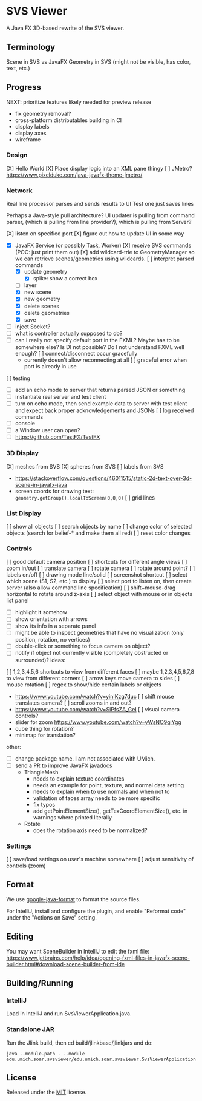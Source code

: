 # SVS Viewer

A Java FX 3D-based rewrite of the SVS viewer.

## Terminology

Scene in SVS vs JavaFX
Geometry in SVS (might not be visible, has color, text, etc.)

## Progress

NEXT: prioritize features likely needed for preview release

- fix geometry removal?
- cross-platform distributables building in CI
- display labels
- display axes
- wireframe

### Design

[X] Hello World
[X] Place display logic into an XML pane thingy
[ ] JMetro? https://www.pixelduke.com/java-javafx-theme-jmetro/

### Network

Real line processor parses and sends results to UI
Test one just saves lines

Perhaps a Java-style pull architecture? UI updater is pulling from command parser, (which is pulling from line
provider?), which is pulling from Server?

[X] listen on specified port
[X] figure out how to update UI in some way

- [X] JavaFX Service (or possibly Task, Worker)
  [X] receive SVS commands (POC: just print them out)
  [X] add wildcard-trie to GeometryManager so we can retrieve scenes/geometries using wildcards.
  [ ] interpret parsed commands
	- [X] update geometry
		- [X] spike: show a correct box
	- [ ] layer
	- [X] new scene
	- [X] new geometry
	- [X] delete scenes
	- [X] delete geometries
	- [X] save
- [ ] inject Socket?
- [ ] what is controller actually supposed to do?
- [ ] can I really not specify default port in the FXML? Maybe has to be somewhere else? Is DI not possible? Do I not
  understand FXML well enough?
  [ ] connect/disconnect occur gracefully
	- currently doesn't allow reconnecting at all
	  [ ] graceful error when port is already in use

[ ] testing

- [ ] add an echo mode to server that returns parsed JSON or something
- [ ] instantiate real server and test client
- [ ] turn on echo mode, then send example data to server with test client and expect back proper acknowledgements and
  JSONs
  [ ] log received commands
- [ ] console
- [ ] a Window user can open?
- [ ] https://github.com/TestFX/TestFX

### 3D Display

[X] meshes from SVS
[X] spheres from SVS
[ ] labels from SVS

- https://stackoverflow.com/questions/46011515/static-2d-text-over-3d-scene-in-javafx-java
- screen coords for drawing text: `geometry.getGroup().localToScreen(0,0,0)`
  [ ] grid lines

### List Display

[ ] show all objects
[ ] search objects by name
[ ] change color of selected objects (search for belief-* and make them all red)
[ ] reset color changes

### Controls

[ ] good default camera position
[ ] shortcuts for different angle views
[ ] zoom in/out
[ ] translate camera
[ ] rotate camera
[ ] rotate around point?
[ ] labels on/off
[ ] drawing mode line/solid
[ ] screenshot shortcut
[ ] select which scene (S1, S2, etc.) to display
[ ] select port to listen on, then create server (also allow command line specification)
[ ] shift+mouse-drag horizontal to rotate around z-axis
[ ] select object with mouse or in objects list panel

- [ ] highlight it somehow
- [ ] show orientation with arrows
- [ ] show its info in a separate panel
- [ ] might be able to inspect geometries that have no visualization (only position, rotation, no vertices)
- [ ] double-click or something to focus camera on object?
- [ ] notify if object not currently visible (completely obstructed or surrounded)?
  ideas:

[ ] 1,2,3,4,5,6 shortcuts to view from different faces
[ ] maybe 1,2,3,4,5,6,7,8 to view from different corners
[ ] arrow keys move camera to sides
[ ] mouse rotation
[ ] regex to show/hide certain labels or objects

- https://www.youtube.com/watch?v=yinIKzg7duc
  [ ] shift mouse translates camera?
  [ ] scroll zooms in and out?
- https://www.youtube.com/watch?v=SiPfsZA_GeI
  [ ] visual camera controls?
- slider for zoom https://www.youtube.com/watch?v=yWsNO9qiYgg
- cube thing for rotation?
- minimap for translation?

other:

- [ ] change package name. I am not associated with UMich.
- [ ] send a PR to improve JavaFX javadocs
	- TriangleMesh
		- needs to explain texture coordinates
		- needs an example for point, texture, and normal data setting
		- needs to explain when to use normals and when not to
		- validation of faces array needs to be more specific
		- fix typos
		- add getPointElementSize(), getTexCoordElementSize(), etc. in warnings where printed literally
	- Rotate
		- does the rotation axis need to be normalized?

### Settings

[ ] save/load settings on user's machine somewhere
[ ] adjust sensitivity of controls (zoom)

## Format

We use [google-java-format](https://github.com/google/google-java-format) to format the source files.

For IntelliJ, install and configure the plugin, and enable "Reformat code" under the "Actions on Save" setting.

## Editing

You may want SceneBuilder in IntelliJ to edit the fxml file:
https://www.jetbrains.com/help/idea/opening-fxml-files-in-javafx-scene-builder.html#download-scene-builder-from-ide

## Building/Running

### IntelliJ

Load in IntelliJ and run SvsViewerApplication.java.

### Standalone JAR

Run the Jlink build, then cd build/jlinkbase/jlinkjars and do:

```shell
java --module-path . --module edu.umich.soar.svsviewer/edu.umich.soar.svsviewer.SvsViewerApplication
```

## License

Released under the [MIT](https://opensource.org/license/mit) license.
